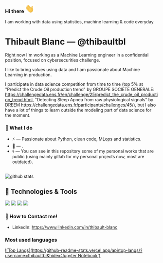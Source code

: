 ### Hi there <img src="https://raw.githubusercontent.com/nguyenanht/nguyenanht/main/wave.gif" width="30px">
I am working with data using statistics, machine learning & code everyday


# Thibault Blanc &mdash; @thibaultbl


Right now I'm working as a Machine Learning engineer in a confidential position, focused on cybersecurities challenge. 

I like to bring values using data and I am passionate about Machine Learning in production.

I participate in data science competition from time to time (top 5% at "Predict the Crude Oil production trend" by GROUPE SOCIETE GENERALE: https://challengedata.ens.fr/en/challenge/25/predict_the_crude_oil_production_trend.html, "Detecting Sleep Apnea from raw physiological signals" by DREEM https://challengedata.ens.fr/participants/challenges/45/), but I also have a lot of things to learn outside the modeling part of data science for the moment.


###  :construction_worker: What I do
- :zap: &mdash; Passionate about Python, clean code, MLops and statistics.
- :ocean: &mdash; .
- :cyclone: &mdash;  You can see in this repository some of my personal works that are public (using mainly gitlab for my personal projects now, most are outdated). 

<br> ![github stats](https://github-readme-stats.vercel.app/api?username=thibaultbl&show_icons=true)

## :green_heart: Technologies & Tools
![](https://img.shields.io/badge/OS-Linux-informational?style=flat&logo=linux&logoColor=white&color=99b3ff)
![](https://img.shields.io/badge/Editor-vscode-informational?style=flat&logo=pycharm&logoColor=white&color=ffb399)
![](https://img.shields.io/badge/Code-Python-informational?style=flat&logo=python&logoColor=white&color=ffb600)
![](https://img.shields.io/badge/Tools-Docker-informational?style=flat&logo=docker&logoColor=white&color=b3ff99)


### :deciduous_tree: How to Contact me!
- LinkedIn: https://www.linkedin.com/in/thibault-blanc

### Most used languages

[![Top Langs](https://github-readme-stats.vercel.app/api/top-langs/?username=thibaultbl&hide='Jupyter Notebook')](https://github.com/thibaultbl/github-readme-stats)
